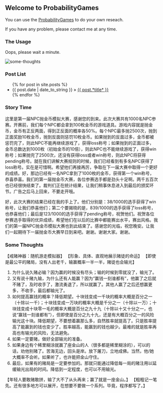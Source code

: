 ## Welcome to ProbabilityGames

You can use the [ProbabilityGames](https://liuyuanping.github.io/ProbabilityGames/ProbabilityGames.html) to do your own reseach.

If you have any problem, please contact me at any time.


### The Usage

Oops, please wait a minute.

![some-thoughts](/{{site.baseurl}}/assets/img/post-2022-06-12-some-thoughts.jpg "运行结果参考")


### Post List
<div id="home">
    <ul class="posts">
        {% for post in site.posts %}
        <li><span>{{ post.date | date_to_string }}</span> &raquo; <a href="{{ post.url }}">{{ post.*title* }}</a></li>
        {% endfor %}
    </ul>
</div>


### Story Time

这里是第一届NPC抛金币模拟大赛，感谢您的到来。此次大赛共有1000名NPC参赛。开赛前，我们每个NPC都会拿到100枚金币的游戏道具。游戏内容就是抛金币，金币有正反两面，得到正反面的概率各50%。每个NPC最多抛2500次，抛到正面奖励10枚金币，抛到反面则惩罚10枚金币。如果抛到的反面过多，金币都被惩罚完了，则此NPC不能再继续游戏了，获得loss称号；如果抛到的正面过多，金币总数达到1000枚（初始金币的10倍），则此NPC也不能继续游戏了，获得win称号；如果抛完了2500次，还没有获得loss或者win称号，则此NPC将获得pending称号。就在我们讲解大赛规则的时候，我们已经看到有多名NPC获得了loss称号。实在是可惜啊。希望他们再接再厉，争取在下一届大赛中取得一个更好的成绩。好，那边已经有一名NPC拿到了1000枚的金币，获得第一个win称号，恭喜恭喜。我们的第一届抛金币大赛，各位参赛选手都是劲头十足啊。两千五百次也已经很快结束了。裁判们正在统计结果，让我们稍事休息进入到最后的颁奖环节。广告之后马上回来，不要走开哦。

好，此次大赛的结果已经在我的手上了。他们分别是：38/1000的选手获得了win称号，让我们恭喜他们；第二个要揭晓的是，839/1000的选手获得了loss称号，也恭喜他们；最后是123/1000的选手获得了pending称号，祝贺他们。祝贺各位参赛选手取得的优异成绩，希望他们在以后的比赛中都能赛出水平，赛出风格。我们的第一届NPC抛金币模拟大赛也到此结束了。感谢您的光临，祝您晚安。让我们一起期待下一届抛金币大赛早日到来吧。谢谢。谢谢大家。谢谢。


### Some Thoughts

【戒赌神器：随机游走模拟器】
【形象、具体、直观地展示赌徒的命运】
【即使是最公平的赌局，没有人出老千，输赢概率一半一半，赌徒也会输光】

1. 为什么说久赌必输？因为赢的时候没有尽头；输的时候到零就没了，输光了。
2. 又有说十赌九输，为什么还有人能赢？因为“赢钱一刻谁都有”，他赢了之后就不赌了，及时收手了，激流勇退了，所以就赢了。其他人赢了之后还想赢更多，不收手，最后都输光了。
3. 如何提高赢钱的概率？降低期望。十块钱变成一千块的概率大概是百分之一（十除以一千）；十块钱变成一万块的概率大概是千分之一（十除以一万）；十块钱变成十块零一毛的概率大概是百分之九十九（十除以十又十分之一，也说“赢钱一刻谁都有”），但即使是百分之九十九，还是有大概百分之一的风险输光这十块。降低期望，不要想着赢那么多，自然胜率就提高了。只是胜率提高了能赢到的钱也变少了。胜率越高，能赢到的钱也越少。最难的就是胜率再高也有输光的风险，无法避免。
4. 如果一定要赌，做好全部输光的准备。
5. 如果身边有个稀里糊涂就赢了座金山的人（很多都是稀里糊涂的），可以的话，劝他别赌了。苦海无边，回头是岸。放下屠刀，立地成佛。当然，他/她大概率不会听。如果听了，也许能把金山守住。
6. 最后，如果有的赌局是一定要参加的。那就只能通过降低每一局的赌注用以延缓输光出局的时间。降低到一定程度，也可以不用输光。

【年轻人要敢赌敢拼，输了大不了从头再来；赢了就是一座金山。】
【粗粗记一笔先。还有很多地方可以展开，在想要不要做一个系列。毕竟，程序都写了。】

